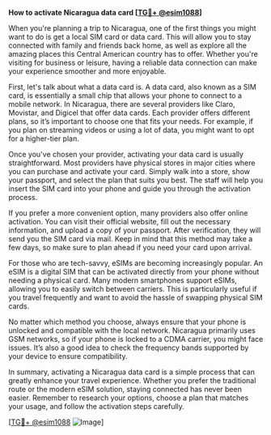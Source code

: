 **How to activate Nicaragua data card [[TG💪+ @esim1088](https://t.me/s/esim1088)]**

When you're planning a trip to Nicaragua, one of the first things you might want to do is get a local SIM card or data card. This will allow you to stay connected with family and friends back home, as well as explore all the amazing places this Central American country has to offer. Whether you're visiting for business or leisure, having a reliable data connection can make your experience smoother and more enjoyable.

First, let's talk about what a data card is. A data card, also known as a SIM card, is essentially a small chip that allows your phone to connect to a mobile network. In Nicaragua, there are several providers like Claro, Movistar, and Digicel that offer data cards. Each provider offers different plans, so it’s important to choose one that fits your needs. For example, if you plan on streaming videos or using a lot of data, you might want to opt for a higher-tier plan.

Once you've chosen your provider, activating your data card is usually straightforward. Most providers have physical stores in major cities where you can purchase and activate your card. Simply walk into a store, show your passport, and select the plan that suits you best. The staff will help you insert the SIM card into your phone and guide you through the activation process.

If you prefer a more convenient option, many providers also offer online activation. You can visit their official website, fill out the necessary information, and upload a copy of your passport. After verification, they will send you the SIM card via mail. Keep in mind that this method may take a few days, so make sure to plan ahead if you need your card upon arrival.

For those who are tech-savvy, eSIMs are becoming increasingly popular. An eSIM is a digital SIM that can be activated directly from your phone without needing a physical card. Many modern smartphones support eSIMs, allowing you to easily switch between carriers. This is particularly useful if you travel frequently and want to avoid the hassle of swapping physical SIM cards.

No matter which method you choose, always ensure that your phone is unlocked and compatible with the local network. Nicaragua primarily uses GSM networks, so if your phone is locked to a CDMA carrier, you might face issues. It’s also a good idea to check the frequency bands supported by your device to ensure compatibility.

In summary, activating a Nicaragua data card is a simple process that can greatly enhance your travel experience. Whether you prefer the traditional route or the modern eSIM solution, staying connected has never been easier. Remember to research your options, choose a plan that matches your usage, and follow the activation steps carefully.

[[TG💪+ @esim1088](https://t.me/s/esim1088) ![Image](https://i.postimg.cc/Y0z9fWf4/image.png)]